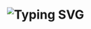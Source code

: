<!-- Header Typing Animation -->
<h1 align="center">
  <img src="https://readme-typing-svg.herokuapp.com?font=Fira+Code&size=30&pause=1000&color=00FF00&center=true&vCenter=true&width=435&lines=There's;no+place;like;127.0.0.1" alt="Typing SVG" />
</h1>
